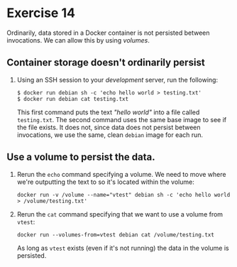 # Exercise 14

Ordinarily, data stored in a Docker container is not persisted between
invocations. We can allow this by using _volumes_.
 
## Container storage doesn't ordinarily persist

1. Using an SSH session to your _development_ server, run the following:

   ```
   $ docker run debian sh -c 'echo hello world > testing.txt'
   $ docker run debian cat testing.txt
   ```

   This first command puts the text _"hello world"_ into a file called
   `testing.txt`. The second command uses the same base image to see if the
   file exists. It does not, since data does not persist between invocations, we
   use the same, clean `debian` image for each run.
   
## Use a volume to persist the data.

1. Rerun the `echo` command specifying a volume. We need to move where we're
   outputting the text to so it's located within the volume:
   
   ```
   docker run -v /volume --name="vtest" debian sh -c 'echo hello world > /volume/testing.txt'
   ```
   
2. Rerun the `cat` command specifying that we want to use a volume from `vtest`:

   ```
   docker run --volumes-from=vtest debian cat /volume/testing.txt
   ```

   As long as `vtest` exists (even if it's not running) the data in the volume
   is persisted.
